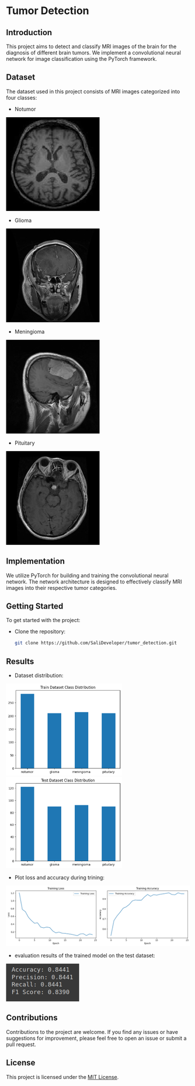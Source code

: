 # Tumor Detection

## Introduction
This project aims to detect and classify MRI images of the brain for the diagnosis of different brain tumors. We implement a convolutional neural network for image classification using the PyTorch framework.

## Dataset
The dataset used in this project consists of MRI images categorized into four classes:
- Notumor

![Notumor](images/notumor.png)

- Glioma

![Glioma](images/glioma.png)

- Meningioma

![Meningioma](images/meningioma.png)

- Pituitary

![Pituitary](images/pituitary.png)

## Implementation
We utilize PyTorch for building and training the convolutional neural network. The network architecture is designed to effectively classify MRI images into their respective tumor categories.

## Getting Started
To get started with the project:
* Clone the repository:
   ```bash
   git clone https://github.com/SaliDeveloper/tumor_detection.git
   ```

## Results

* Dataset distribution:

<img src="images/train_distribution.png" width="318">
<img src="images/test_distribution.png" width="318">

* Plot loss and accuracy during trining:

<img src="images/plot_loss_and_accuracy.png" width="640">

* evaluation results of the trained model on the test dataset:

<img src="images/evaluation_results.png" width="200">

## Contributions
Contributions to the project are welcome. If you find any issues or have suggestions for improvement, please feel free to open an issue or submit a pull request.

## License
This project is licensed under the [MIT License](LICENSE).
